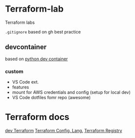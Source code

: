 # Terraform-lab
Terraform labs

`.gitignore` based on gh best practice

## devcontainer
based on [python dev container](https://github.com/devcontainers/images/tree/main)

### custom
- VS Code ext.
- features
- mount for AWS credentials and config (setup for local dev)
- VS Code dotfiles fomr repo (awesome)

# Terraform docs
[dev Terraform](https://developer.hashicorp.com/terraform)
[Terraform Config. Lang.](https://developer.hashicorp.com/terraform/language)
[Terraform Registry](https://registry.terraform.io/)